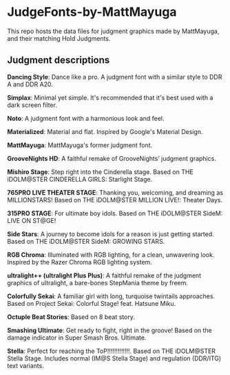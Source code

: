 ﻿# JudgeFonts-by-MattMayuga

This repo hosts the data files for judgment graphics made by MattMayuga, and their matching Hold Judgments.

## Judgment descriptions

**Dancing Style**:
Dance like a pro. A judgment font with a similar style to DDR A and DDR A20.

**Simplax**:
Minimal yet simple. It's recommended that it's best used with a dark screen filter.

**Noto**:
A judgment font with a harmonious look and feel.

**Materialized**:
Material and flat. Inspired by Google's Material Design.

**MattMayuga**:
MattMayuga's former judgment font.

**GrooveNights HD**:
A faithful remake of GrooveNights’ judgment graphics.

**Mishiro Stage**:
Step right into the Cinderella stage. Based on THE iDOLM@STER CINDERELLA GIRLS: Starlight Stage.

**765PRO LIVE THEATER STAGE**:
Thanking you, welcoming, and dreaming as MILLIONSTARS! Based on THE iDOLM@STER MILLION LIVE!: Theater Days.

**315PRO STAGE**:
For ultimate boy idols. Based on THE iDOLM@STER SideM: LIVE ON ST@GE!

**Side Stars**:
A journey to become idols for a reason is just getting started.  Based on THE iDOLM@STER SideM: GROWING STARS.

**RGB Chroma**:
Illuminated with RGB lighting, for a clean, unwavering look. Inspired by the Razer Chroma RGB lighting system.

**ultralight++ (ultralight Plus Plus)**:
A faithful remake of the judgment graphics of ultralight, a bare-bones StepMania theme by freem. 

**Colorfully Sekai**:
A familiar girl with long, turquoise twintails approaches. Based on Project Sekai: Colorful Stage! feat. Hatsune Miku.

**Octuple Beat Stories**:
Based on 8 beat story.

**Smashing Ultimate**:
Get ready to fight, right in the groove! Based on the damage indicator in Super Smash Bros. Ultimate.

**Stella**:
Perfect for reaching the ToP!!!!!!!!!!!!!. Based on THE iDOLM@STER Stella Stage. Includes normal (IM@S Stella Stage) and regulation (DDR/ITG) text variants.

